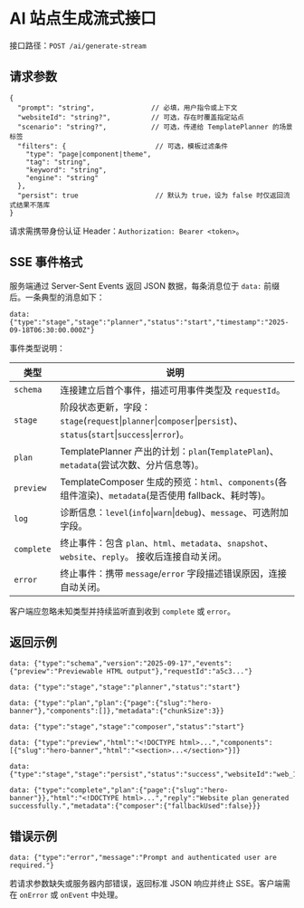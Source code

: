 # AI 站点生成流式接口

接口路径：`POST /ai/generate-stream`

## 请求参数

```jsonc
{
  "prompt": "string",              // 必填，用户指令或上下文
  "websiteId": "string?",          // 可选，存在时覆盖指定站点
  "scenario": "string?",           // 可选，传递给 TemplatePlanner 的场景标签
  "filters": {                      // 可选，模板过滤条件
    "type": "page|component|theme",
    "tag": "string",
    "keyword": "string",
    "engine": "string"
  },
  "persist": true                   // 默认为 true，设为 false 时仅返回流式结果不落库
}
```

请求需携带身份认证 Header：`Authorization: Bearer <token>`。

## SSE 事件格式

服务端通过 Server-Sent Events 返回 JSON 数据，每条消息位于 `data:` 前缀后。一条典型的消息如下：

```text
data: {"type":"stage","stage":"planner","status":"start","timestamp":"2025-09-18T06:30:00.000Z"}
```

事件类型说明：

| 类型       | 说明                                                                                                   |
| ---------- | ------------------------------------------------------------------------------------------------------ |
| `schema`   | 连接建立后首个事件，描述可用事件类型及 `requestId`。                                                    |
| `stage`    | 阶段状态更新，字段：`stage`(`request`\|`planner`\|`composer`\|`persist`)、`status`(`start`\|`success`\|`error`)。 |
| `plan`     | TemplatePlanner 产出的计划：`plan`(`TemplatePlan`)、`metadata`(尝试次数、分片信息等)。                  |
| `preview`  | TemplateComposer 生成的预览：`html`、`components`(各组件渲染)、`metadata`(是否使用 fallback、耗时等)。    |
| `log`      | 诊断信息：`level`(`info`\|`warn`\|`debug`)、`message`、可选附加字段。                                    |
| `complete` | 终止事件：包含 `plan`、`html`、`metadata`、`snapshot`、`website`、`reply`。 接收后连接自动关闭。          |
| `error`    | 终止事件：携带 `message`/`error` 字段描述错误原因，连接自动关闭。                                        |

客户端应忽略未知类型并持续监听直到收到 `complete` 或 `error`。

## 返回示例

```text
data: {"type":"schema","version":"2025-09-17","events":{"preview":"Previewable HTML output"},"requestId":"a5c3..."}

data: {"type":"stage","stage":"planner","status":"start"}

data: {"type":"plan","plan":{"page":{"slug":"hero-banner"},"components":[]},"metadata":{"chunkSize":3}}

data: {"type":"stage","stage":"composer","status":"start"}

data: {"type":"preview","html":"<!DOCTYPE html>...","components":[{"slug":"hero-banner","html":"<section>...</section>"}]}

data: {"type":"stage","stage":"persist","status":"success","websiteId":"web_123"}

data: {"type":"complete","plan":{"page":{"slug":"hero-banner"}},"html":"<!DOCTYPE html>...","reply":"Website plan generated successfully.","metadata":{"composer":{"fallbackUsed":false}}}
```

## 错误示例

```
data: {"type":"error","message":"Prompt and authenticated user are required."}
```

若请求参数缺失或服务器内部错误，返回标准 JSON 响应并终止 SSE。客户端需在 `onError` 或 `onEvent` 中处理。
